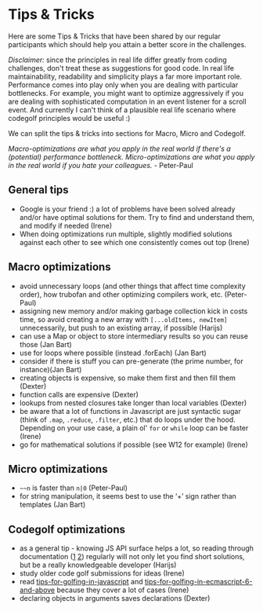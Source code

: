 # Tips & Tricks

Here are some Tips & Tricks that have been shared by our regular participants which should help you attain a better score in the challenges.

*Disclaimer:* since the principles in real life differ greatly from coding challenges, don't treat these as suggestions for good code.
In real life maintainability, readability and simplicity plays a far more important role.
Performance comes into play only when you are dealing with particular bottlenecks. For example, you might want to optimize aggressively if you are dealing with sophisticated computation in an event listener for a scroll event.
And currently I can't think of a plausible real life scenario where codegolf principles would be useful :)


We can split the tips & tricks into sections for Macro, Micro and Codegolf.

_Macro-optimizations are what you apply in the real world if there's a (potential) performance bottleneck. Micro-optimizations are what you apply in the real world if you hate your colleagues._ - Peter-Paul

## General tips
- Google is your friend :) a lot of problems have been solved already and/or have optimal solutions for them. Try to find and understand them, and modify if needed (Irene)
- When doing optimizations run multiple, slightly modified solutions against each other to see which one consistently comes out top (Irene)

## Macro optimizations
- avoid unnecessary loops (and other things that affect time complexity order), how trubofan and other optimizing compilers work, etc. (Peter-Paul)
- assigning new memory and/or making garbage collection kick in costs time, so avoid creating a new array with `[...oldItems, newItem]` unnecessarily, but push to an existing array, if possible (Harijs)
- can use a Map or object to store intermediary results so you can reuse those (Jan Bart)
- use for loops where possible (instead .forEach) (Jan Bart)
- consider if there is stuff you can pre-generate (the prime number, for instance)(Jan Bart)
- creating objects is expensive, so make them first and then fill them (Dexter)
- function calls are expensive (Dexter)
- lookups from nested closures take longer than local variables (Dexter)
- be aware that a lot of functions in Javascript are just syntactic sugar (think of `.map`, `.reduce`, `.filter`, etc.) that do loops under the hood. Depending on your use case, a plain ol' `for` or `while` loop can be faster (Irene)
- go for mathematical solutions if possible (see W12 for example) (Irene)

## Micro optimizations
- `~~n` is faster than `n|0` (Peter-Paul)
- for string manipulation, it seems best to use the ‘+’ sign rather than templates (Jan Bart)


## Codegolf optimizations
- as a general tip - knowing JS API surface helps a lot, so reading through documentation ([1](https://developer.mozilla.org/en-US/docs/Web/JavaScript/Reference) [2](https://nodejs.org/dist/latest-v14.x/docs/api/)) regularly will not only let you find short solutions, but be a really knowledgeable developer (Harijs)
- study older code golf submissions for ideas (Irene)
- read [tips-for-golfing-in-javascript](https://codegolf.stackexchange.com/questions/2682/tips-for-golfing-in-javascript) and [tips-for-golfing-in-ecmascript-6-and-above](https://codegolf.stackexchange.com/questions/37624/tips-for-golfing-in-ecmascript-6-and-above) because they cover a lot of cases (Irene)
- declaring objects in arguments saves declarations (Dexter)
